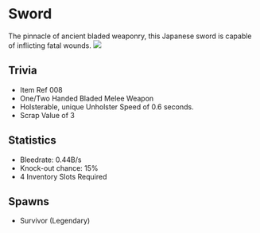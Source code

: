 # Sword

The pinnacle of ancient bladed weaponry, this Japanese sword is capable of inflicting fatal wounds.
![](#!/images/Sword.png)

## Trivia

- Item Ref 008
- One/Two Handed Bladed Melee Weapon
- Holsterable, unique Unholster Speed of 0.6 seconds.
- Scrap Value of 3

## Statistics

- Bleedrate: 0.44B/s
- Knock-out chance: 15%
- 4 Inventory Slots Required

## Spawns

- Survivor (Legendary)

